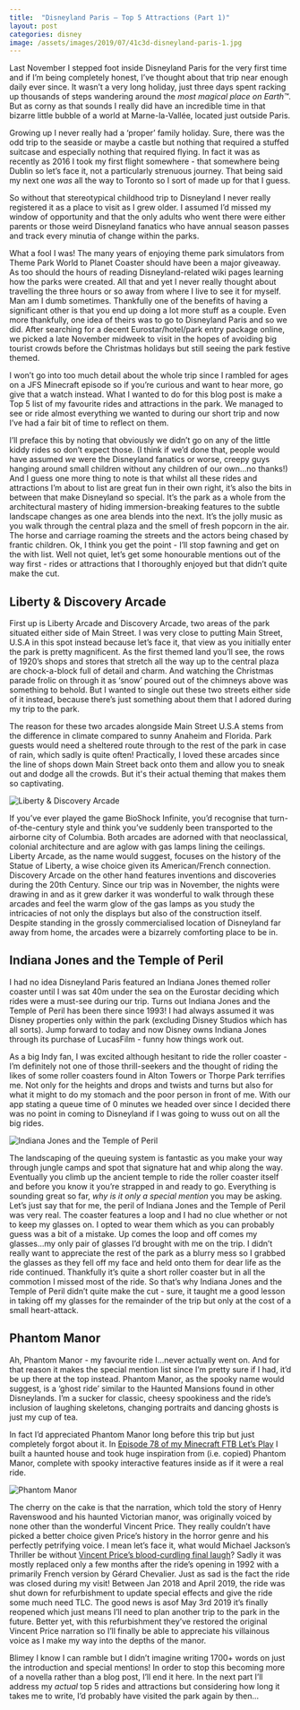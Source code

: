 ```yaml
---
title:  "Disneyland Paris – Top 5 Attractions (Part 1)"
layout: post
categories: disney
image: /assets/images/2019/07/41c3d-disneyland-paris-1.jpg
---
```


Last November I stepped foot inside Disneyland Paris for the very first time and if I’m being completely honest, I’ve thought about that trip near enough daily ever since. It wasn’t a very long holiday, just three days spent racking up thousands of steps wandering around the _most magical place on Earth™_. But as corny as that sounds I really did have an incredible time in that bizarre little bubble of a world at Marne-la-Vallée, located just outside Paris.

<!-- readmore -->

Growing up I never really had a ‘proper’ family holiday. Sure, there was the odd trip to the seaside or maybe a castle but nothing that required a stuffed suitcase and especially nothing that required flying. In fact it was as recently as 2016 I took my first flight somewhere - that somewhere being Dublin so let’s face it, not a particularly strenuous journey. That being said my next one _was_ all the way to Toronto so I sort of made up for that I guess.

So without that stereotypical childhood trip to Disneyland I never really registered it as a place to visit as I grew older. I assumed I’d missed my window of opportunity and that the only adults who went there were either parents or those weird Disneyland fanatics who have annual season passes and track every minutia of change within the parks.

What a fool I was! The many years of enjoying theme park simulators from Theme Park World to Planet Coaster should have been a major giveaway. As too should the hours of reading Disneyland-related wiki pages learning how the parks were created. All that and yet I never really thought about travelling the three hours or so away from where I live to see it for myself. Man am I dumb sometimes. Thankfully one of the benefits of having a significant other is that you end up doing a lot more stuff as a couple. Even more thankfully, one idea of theirs was to go to Disneyland Paris and so we did. After searching for a decent Eurostar/hotel/park entry package online, we picked a late November midweek to visit in the hopes of avoiding big tourist crowds before the Christmas holidays but still seeing the park festive themed.

I won’t go into too much detail about the whole trip since I rambled for ages on a JFS Minecraft episode so if you’re curious and want to hear more, go give that a watch instead. What I wanted to do for this blog post is make a Top 5 list of my favourite rides and attractions in the park. We managed to see or ride almost everything we wanted to during our short trip and now I’ve had a fair bit of time to reflect on them.

I’ll preface this by noting that obviously we didn’t go on any of the little kiddy rides so don’t expect those. (I think if we’d done that, people would have assumed _we_ were the Disneyland fanatics or worse, creepy guys hanging around small children without any children of our own...no thanks!) And I guess one more thing to note is that whilst all these rides and attractions I’m about to list are great fun in their own right, it’s also the bits in between that make Disneyland so special. It’s the park as a whole from the architectural mastery of hiding immersion-breaking features to the subtle landscape changes as one area blends into the next. It’s the jolly music as you walk through the central plaza and the smell of fresh popcorn in the air. The horse and carriage roaming the streets and the actors being chased by frantic children. Ok, I think you get the point - I’ll stop fawning and get on the with list. Well not quiet, let’s get some honourable mentions out of the way first - rides or attractions that I thoroughly enjoyed but that didn’t quite make the cut.


## Liberty & Discovery Arcade

First up is Liberty Arcade and Discovery Arcade, two areas of the park situated either side of Main Street. I was very close to putting Main Street, U.S.A in this spot instead because let’s face it, that view as you initially enter the park is pretty magnificent. As the first themed land you’ll see, the rows of 1920’s shops and stores that stretch all the way up to the central plaza are chock-a-block full of detail and charm. And watching the Christmas parade frolic on through it as ‘snow’ poured out of the chimneys above was something to behold. But I wanted to single out these two streets either side of it instead, because there’s just something about them that I adored during my trip to the park.

The reason for these two arcades alongside Main Street U.S.A stems from the difference in climate compared to sunny Anaheim and Florida. Park guests would need a sheltered route through to the rest of the park in case of rain, which sadly is quite often! Practically, I loved these arcades since the line of shops down Main Street back onto them and allow you to sneak out and dodge all the crowds. But it's their actual theming that makes them so captivating.

![Liberty & Discovery Arcade]({{site.url}}/assets/images/2019/07/fed53-libery-arcade-2.jpg)

If you’ve ever played the game BioShock Infinite, you’d recognise that turn-of-the-century style and think you’ve suddenly been transported to the airborne city of Columbia. Both arcades are adorned with that neoclassical, colonial architecture and are aglow with gas lamps lining the ceilings. Liberty Arcade, as the name would suggest, focuses on the history of the Statue of Liberty, a wise choice given its American/French connection. Discovery Arcade on the other hand features inventions and discoveries during the 20th Century. Since our trip was in November, the nights were drawing in and as it grew darker it was wonderful to walk through these arcades and feel the warm glow of the gas lamps as you study the intricacies of not only the displays but also of the construction itself. Despite standing in the grossly commercialised location of Disneyland far away from home, the arcades were a bizarrely comforting place to be in.


## Indiana Jones and the Temple of Peril

I had no idea Disneyland Paris featured an Indiana Jones themed roller coaster until I was sat 40m under the sea on the Eurostar deciding which rides were a must-see during our trip. Turns out Indiana Jones and the Temple of Peril has been there since 1993! I had always assumed it was Disney properties only within the park (excluding Disney Studios which has all sorts). Jump forward to today and now Disney owns Indiana Jones through its purchase of LucasFilm - funny how things work out.

As a big Indy fan, I was excited although hesitant to ride the roller coaster - I’m definitely not one of those thrill-seekers and the thought of riding the likes of some roller coasters found in Alton Towers or Thorpe Park terrifies me. Not only for the heights and drops and twists and turns but also for what it might to do my stomach and the poor person in front of me. With our app stating a queue time of 0 minutes we headed over since I decided there was no point in coming to Disneyland if I was going to wuss out on all the big rides.

![Indiana Jones and the Temple of Peril]({{site.url}}/assets/images/2019/07/f8223-indiana-jones-and-the-temple-of-peril-3.jpg)

The landscaping of the queuing system is fantastic as you make your way through jungle camps and spot that signature hat and whip along the way. Eventually you climb up the ancient temple to ride the roller coaster itself and before you know it you’re strapped in and ready to go. Everything is sounding great so far, _why is it only a special mention_ you may be asking. Let’s just say that for me, the peril of Indiana Jones and the Temple of Peril was very real. The coaster features a loop and I had no clue whether or not to keep my glasses on. I opted to wear them which as you can probably guess was a bit of a mistake. Up comes the loop and off comes my glasses...my only pair of glasses I’d brought with me on the trip. I didn’t really want to appreciate the rest of the park as a blurry mess so I grabbed the glasses as they fell off my face and held onto them for dear life as the ride continued. Thankfully it’s quite a short roller coaster but in all the commotion I missed most of the ride. So that’s why Indiana Jones and the Temple of Peril didn’t quite make the cut - sure, it taught me a good lesson in taking off my glasses for the remainder of the trip but only at the cost of a small heart-attack.


## Phantom Manor

Ah, Phantom Manor - my favourite ride I...never actually went on. And for that reason it makes the special mention list since I’m pretty sure if I had, it’d be up there at the top instead. Phantom Manor, as the spooky name would suggest, is a ‘ghost ride’ similar to the Haunted Mansions found in other Disneylands. I’m a sucker for classic, cheesy spookiness and the ride’s inclusion of laughing skeletons, changing portraits and dancing ghosts is just my cup of tea.

In fact I’d appreciated Phantom Manor long before this trip but just completely forgot about it. In [Episode 78 of my Minecraft FTB Let’s Play](https://www.youtube.com/watch?v=GryZ4mpwGF4) I built a haunted house and took huge inspiration from (i.e. copied) Phantom Manor, complete with spooky interactive features inside as if it were a real ride.

![Phantom Manor]({{site.url}}/assets/images/2019/07/cfb18-phantom-manor-1.jpg)

The cherry on the cake is that the narration, which told the story of Henry Ravenswood and his haunted Victorian manor, was originally voiced by none other than the wonderful Vincent Price. They really couldn’t have picked a better choice given Price’s history in the horror genre and his perfectly petrifying voice. I mean let’s face it, what would Michael Jackson’s Thriller be without [Vincent Price’s blood-curdling final laugh](https://www.youtube.com/watch?v=sOnqjkJTMaA)? Sadly it was mostly replaced only a few months after the ride’s opening in 1992 with a primarily French version by Gérard Chevalier. Just as sad is the fact the ride was closed during my visit! Between Jan 2018 and April 2019, the ride was shut down for refurbishment to update special effects and give the ride some much need TLC. The good news is asof May 3rd 2019 it’s finally reopened which just means I’ll need to plan another trip to the park in the future. Better yet, with this refurbishment they’ve restored the original Vincent Price narration so I’ll finally be able to appreciate his villainous voice as I make my way into the depths of the manor.

Blimey I know I can ramble but I didn’t imagine writing 1700+ words on just the introduction and special mentions! In order to stop this becoming more of a novella rather than a blog post, I’ll end it here. In the next part I’ll address my _actual_ top 5 rides and attractions but considering how long it takes me to write, I’d probably have visited the park again by then...
